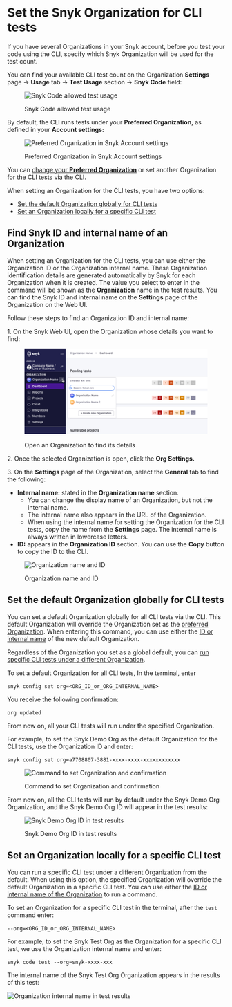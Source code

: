# Set the Snyk Organization for CLI tests

If you have several Organizations in your Snyk account, before you test your code using the CLI, specify which Snyk Organization will be used for the test count.

You can find your available CLI test count on the Organization **Settings** page -> **Usage** tab -> **Test Usage** section -> **Snyk Code** field:

<figure><img src="../../../.gitbook/assets/snyk-code-usage.png" alt="Snyk Code allowed test usage"><figcaption><p>Snyk Code allowed test usage</p></figcaption></figure>

By default, the CLI runs tests under your **Preferred Organization**, as defined in your **Account settings:**

<figure><img src="../../../.gitbook/assets/snyk-pref-org.png" alt="Preferred Organization in Snyk Account settings"><figcaption><p>Preferred Organization in Snyk Account settings</p></figcaption></figure>

You can [change your **Preferred Organization**](../../../snyk-admin/manage-groups-and-organizations/create-and-delete-organizations.md) or set another Organization for the CLI tests via the CLI.

When setting an Organization for the CLI tests, you have two options:

* [Set the default Organization globally for CLI tests](set-the-snyk-organization-for-the-cli-tests.md#set-the-default-organization-globally-for-cli-tests)
* [Set an Organization locally for a specific CLI test](set-the-snyk-organization-for-the-cli-tests.md#set-an-organization-locally-for-a-specific-cli-test)

## Find Snyk ID and internal name of an Organization

When setting an Organization for the CLI tests, you can use either the Organization ID or the Organization internal name. These Organization identification details are generated automatically by Snyk for each Organization when it is created. The value you select to enter in the command will be shown as the **Organization** name in the test results. You can find the Snyk ID and internal name on the **Settings** page of the Organization on the Web UI.

Follow these steps to find an Organization ID and internal name:

1\. On the Snyk Web UI, open the Organization whose details you want to find:

<figure><img src="../../../.gitbook/assets/snyk-org-switcher (1).png" alt="Open an Organization to find its details"><figcaption><p>Open an Organization to find its details</p></figcaption></figure>

2\. Once the selected Organization is open, click the **Org Settings.**

3\. On the **Settings** page of the Organization, select the **General** tab to find the following:

* **Internal name:** stated in the **Organization name** section.
  * You can change the display name of an Organization, but not the internal name.
  * The internal name also appears in the URL of the Organization.
  * When using the internal name for setting the Organization for the CLI tests, copy the name from the **Settings** page. The internal name is always written in lowercase letters.
* **ID:** appears in the **Organization ID** section. You can use the **Copy** button to copy the ID to the CLI.

<figure><img src="../../../.gitbook/assets/snyk-org-info.png" alt="Organization name and ID"><figcaption><p>Organization name and ID</p></figcaption></figure>

## Set the default Organization globally for CLI tests&#x20;

You can set a default Organization globally for all CLI tests via the CLI. This default Organization will override the Organization set as the [preferred Organization](../../../snyk-admin/manage-groups-and-organizations/create-and-delete-organizations.md). When entering this command, you can use either the [ID or internal name](set-the-snyk-organization-for-the-cli-tests.md#find-snyk-id-and-internal-name-of-an-organization) of the new default Organization.

Regardless of the Organization you set as a global default, you can [run specific CLI tests under a different Organization](set-the-snyk-organization-for-the-cli-tests.md#set-an-organization-locally-for-a-specific-cli-test).

To set a default Organization for all CLI tests, In the terminal, enter

```
snyk config set org=<ORG_ID_or_ORG_INTERNAL_NAME>
```

You receive the following confirmation:

```
org updated
```

From now on, all your CLI tests will run under the specified Organization.

For example, to set the Snyk Demo Org as the default Organization for the CLI tests, use the Organization ID and enter:

```
snyk config set org=a7708807-3881-xxxx-xxxx-xxxxxxxxxxxx
```

<figure><img src="../../../.gitbook/assets/Snyk Code - CLI - Org - Setting global default.png" alt="Command to set Organization and confirmation"><figcaption><p>Command to set Organization and confirmation</p></figcaption></figure>

From now on, all the CLI tests will run by default under the Snyk Demo Org Organization, and the Snyk Demo Org ID will appear in the test results:

<figure><img src="../../../.gitbook/assets/Snyk Code - CLI - Organization - Global Settings - Results - 2.png" alt="Snyk Demo Org ID in test results"><figcaption><p>Snyk Demo Org ID in test results</p></figcaption></figure>

## Set an Organization locally for a specific CLI test

You can run a specific CLI test under a different Organization from the default. When using this option, the specified Organization will override the default Organization in a specific CLI test. You can use either the [ID or internal name of the Organization](set-the-snyk-organization-for-the-cli-tests.md#find-snyk-id-and-internal-name-of-an-organization) to run a command.

To set an Organization for a specific CLI test in the terminal, after the `test` command enter:

```
--org=<ORG_ID_or_ORG_INTERNAL_NAME>
```

For example, to set the Snyk Test Org as the Organization for a specific CLI test, we use the Organization internal name and enter:

```
snyk code test --org=snyk-xxxx-xxx 
```

The internal name of the Snyk Test Org Organization appears in the results of this test:

![Organization internal name in test results](<../../../.gitbook/assets/Snyk Code - CLI - Organization - Specific test Settings - Results - 2.png>)
